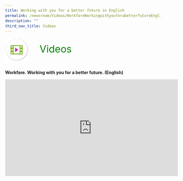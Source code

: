 ```yaml
---
title: Working with you for a better future in English
permalink: /newsroom/Videos/WorkfareWorkingwithyouforabetterfutureEnglish
description: ""
third_nav_title: Videos
---
```

<html>
<img class="MicIcon" src="/images/ico_videos.png" align="left">
<br><font align="center" color="green" size="+3">&nbsp;&nbsp;&nbsp;&nbsp;Videos</font><br><br><br>
<style>
img.MicIcon {
  height: 15%;
  width: 15%;
}
a.hyperlink {
	color:green;
	}
	  }
a.hyperlink:hover {
    color:MediumVioletRed;
}</style>

<b>Workfare. Working with you for a better future. (English)</b>
<iframe width="560" height="315" src="https://www.youtube.com/embed/NPM_fx56i9U" title="YouTube video player" frameborder="0" allow="accelerometer; autoplay; clipboard-write; encrypted-media; gyroscope; picture-in-picture" allowfullscreen></iframe>
</html>